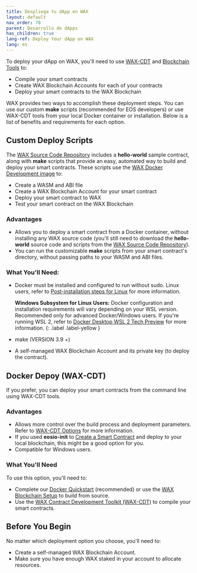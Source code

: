 ```yaml
---
title: Despliega tu dApp en WAX
layout: default
nav_order: 70
parent: Desarrollo de dApps
has_children: true
lang-ref: Deploy Your dApp on WAX
lang: es
---
```


To deploy your dApp on WAX, you'll need to use [WAX-CDT](/es/dapp-development/wax-cdt/) and [Blockchain Tools](/es/tools/blockchain_tools) to:

* Compile your smart contracts
* Create WAX Blockchain Accounts for each of your contracts
* Deploy your smart contracts to the WAX Blockchain

WAX provides two ways to accomplish these deployment steps. You can use our custom **make** scripts (recommended for EOS developers) or use WAX-CDT tools from your local Docker container or installation. Below is a list of benefits and requirements for each option.

## Custom Deploy Scripts

The <a href="https://github.com/worldwide-asset-exchange/wax-blockchain" target="_blank">WAX Source Code Repository</a> includes a **hello-world** sample contract, along with **make** scripts that provide an easy, automated way to build and deploy your smart contracts. These scripts use the <a href="https://hub.docker.com/r/waxteam/dev" target="_blank">WAX Docker Development image</a> to:

* Create a WASM and ABI file
* Create a WAX Blockchain Account for your smart contract
* Deploy your smart contract to WAX
* Test your smart contract on the WAX Blockchain

### Advantages

* Allows you to deploy a smart contract from a Docker container, without installing any WAX source code (you'll still need to download the **hello-world** source code and scripts from the <a href="https://github.com/worldwide-asset-exchange/wax-blockchain" target="_blank">WAX Source Code Repository</a>).
* You can run the customizable **make** scripts from your smart contract's directory, without passing paths to your WASM and ABI files.

### What You'll Need:

* Docker must be installed and configured to run without sudo. Linux users, refer to <a href="https://docs.docker.com/install/linux/linux-postinstall/" target="_blank">Post-installation steps for Linux</a> for more information.

   <strong>Windows Subsystem for Linux Users:</strong> Docker configuration and installation requirements will vary depending on your WSL version. Recommended only for advanced Docker/Windows users. If you're running WSL 2, refer to <a href="https://docs.docker.com/docker-for-windows/wsl-tech-preview/" target="_blank">Docker Desktop WSL 2 Tech Preview</a> for more information.
    {: .label .label-yellow }

* make (VERSION 3.9 +)
* A self-managed WAX Blockchain Account and its private key (to deploy the contract).


## Docker Depoy (WAX-CDT)

If you prefer, you can deploy your smart contracts from the command line using WAX-CDT tools. 

### Advantages

* Allows more control over the build process and deployment parameters. Refer to [WAX-CDT Options](/es/tools/cdt_options) for more information.
* If you used **eosio-init** to [Create a Smart Contract](/es/dapp-development/wax-cdt/cdt_use.html#compile-hello-world) and deploy to your local blockchain, this might be a good option for you.
* Compatible for Windows users. 

### What You'll Need

To use this option, you'll need to:

* Complete our [Docker Quickstart](/es/dapp-development/docker-setup/) (recommended) or use the [WAX Blockchain Setup](/es/dapp-development/wax-blockchain-setup/) to build from source.
* Use the [WAX Contract Development Toolkit (WAX-CDT)](/es/dapp-development/wax-cdt/) to compile your smart contracts.

## Before You Begin

No matter which deployment option you choose, you'll need to:

* Create a self-managed WAX Blockchain Account. 
* Make sure you have enough WAX staked in your account to allocate resources. 

